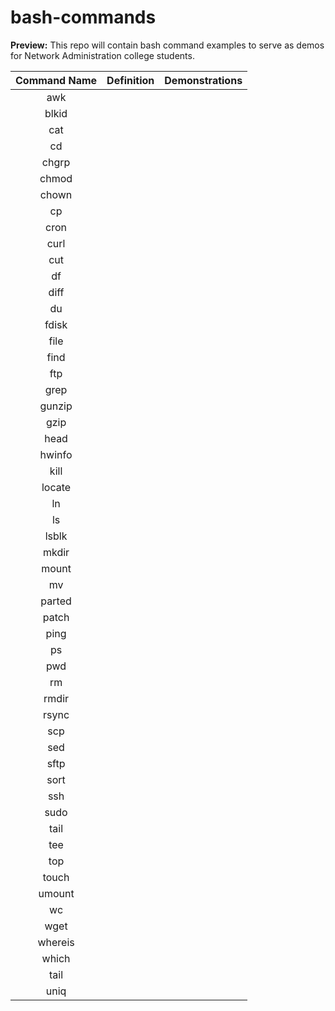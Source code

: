 # bash-commands
**Preview:** This repo will contain bash command examples to serve as demos for Network Administration college students.

| Command Name | Definition | Demonstrations |
| :---: | :---: | :---: |
| awk | |
| blkid | |  
| cat | |
| cd | |
| chgrp | |
| chmod | |
| chown | |
| cp | |
| cron | |  
| curl | |
| cut | |
| df | |
| diff | |
| du | |
| fdisk | |
| file | |  
| find | |
| ftp | |
| grep | |
| gunzip | |
| gzip | |
| head | |  
| hwinfo | |  
| kill | |
| locate | |
| ln | |
| ls | |
| lsblk | |  
| mkdir | |
| mount | |
| mv | |
| parted | |  
| patch | |
| ping | |
| ps | |
| pwd | |
| rm | |
| rmdir | |
| rsync | |
| scp | |
| sed | |
| sftp | |
| sort | |
| ssh | |
| sudo | |
| tail | |
| tee | |
| top | |
| touch | |
| umount | |
| wc | |
| wget | |
| whereis | |
| which | |
| tail | |
| uniq | |
